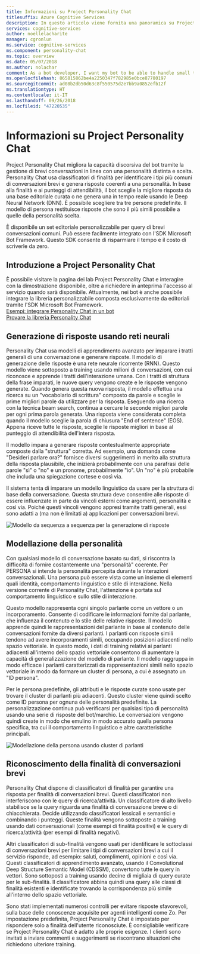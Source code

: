 ```yaml
---
title: Informazioni su Project Personality Chat
titlesuffix: Azure Cognitive Services
description: In questo articolo viene fornita una panoramica su Project Personality Chat di Azure, un'API basata su cloud per il miglioramento della funzionalità discorsiva del bot.
services: cognitive-services
author: noellelacharite
manager: cgronlun
ms.service: cognitive-services
ms.component: personality-chat
ms.topic: overview
ms.date: 05/07/2018
ms.author: nolachar
comment: As a bot developer, I want my bot to be able to handle small talk in a consistent tone so that my bot appears more complete and conversational.
ms.openlocfilehash: 865815862be4a2250347f782985e0bce87780197
ms.sourcegitcommit: ad08b2db50d63c8f550575d2e7bb9a0852efb12f
ms.translationtype: HT
ms.contentlocale: it-IT
ms.lasthandoff: 09/26/2018
ms.locfileid: "47220535"
---
```

# <a name="what-is-project-personality-chat"></a>Informazioni su Project Personality Chat

Project Personality Chat migliora la capacità discorsiva del bot tramite la gestione di brevi conversazioni in linea con una personalità distinta e scelta. Personality Chat usa classificatori di finalità per identificare i tipi più comuni di conversazioni brevi e genera risposte coerenti a una personalità. In base alla finalità e ai punteggi di attendibilità, il bot sceglie la migliore risposta da una base editoriale curata o ne genera una in tempo reale usando le Deep Neural Network (DNN). È possibile scegliere tra tre persone predefinite. Il modello di persona restituisce risposte che sono il più simili possibile a quelle della personalità scelta.

È disponibile un set editoriale personalizzabile per query di brevi conversazioni comuni. Può essere facilmente integrato con l'SDK Microsoft Bot Framework. Questo SDK consente di risparmiare il tempo e il costo di scriverle da zero.

## <a name="getting-started-with-project-personality-chat"></a>Introduzione a Project Personality Chat

È possibile visitare la pagina dei lab Project Personality Chat e interagire con la dimostrazione disponibile, oltre a richiedere in anteprima l'accesso al servizio quando sarà disponibile.
Attualmente, nei bot è anche possibile integrare la libreria personalizzabile composta esclusivamente da editoriali tramite l'SDK Microsoft Bot Framework. <br>
[Esempi: integrare Personality Chat in un bot](https://github.com/Microsoft/BotBuilder-PersonalityChat/) <br>
[Provare la libreria Personality Chat](https://github.com/Microsoft/BotBuilder-PersonalityChat/tree/master/CSharp)

## <a name="generating-responses-using-neural-networks"></a>Generazione di risposte usando reti neurali

Personality Chat usa modelli di apprendimento avanzato per imparare i tratti generali di una conversazione e generare risposte. Il modello di generazione delle risposte è una rete neurale ricorrente (RNN). Questo modello viene sottoposto a training usando milioni di conversazioni, con cui riconosce e apprende i tratti dell'interazione umana. Con i tratti di struttura della frase imparati, le nuove query vengono create e le risposte vengono generate. Quando genera questa nuova risposta, il modello effettua una ricerca su un "vocabolario di scrittura" composto da parole e sceglie le prime migliori parole da utilizzare per la risposta. Eseguendo una ricerca con la tecnica beam search, continua a cercare le seconde migliori parole per ogni prima parola generata. Una risposta viene considerata completa quando il modello sceglie la parola di chiusura "End of sentence" (EOS). Appena riceve tutte le risposte, sceglie le risposte migliori in base al punteggio di attendibilità dell'intera risposta.

Il modello impara a generare risposte contestualmente appropriate composte dalla "struttura" corretta. Ad esempio, una domanda come "Desideri parlare ora?" fornisce diversi suggerimenti in merito alla struttura della risposta plausibile, che inizierà probabilmente con una parafrasi delle parole "sì" o "no" e un pronome, probabilmente "io". Un "no" è più probabile che includa una spiegazione cortese e così via.

Il sistema tenta di imparare un modello linguistico da usare per la struttura di base della conversazione. Questa struttura deve consentire alle risposte di essere influenzate in parte da vincoli esterni come argomenti, personalità e così via.  Poiché questi vincoli vengono appresi tramite tratti generali, essi sono adatti a (ma non è limitati a) applicazioni per conversazioni brevi.

![Modello da sequenza a sequenza per la generazione di risposte](./media/overview/sequence-to-sequence-model.png)

## <a name="personality-modeling"></a>Modellazione della personalità

 Con qualsiasi modello di conversazione basato su dati, si riscontra la difficoltà di fornire costantemente una "personalità" coerente. Per PERSONA si intende la personalità percepita durante le interazioni conversazionali. Una persona può essere vista come un insieme di elementi quali identità, comportamento linguistico e stile di interazione. Nella versione corrente di Personality Chat, l'attenzione è portata sul comportamento linguistico e sullo stile di interazione.

Questo modello rappresenta ogni singolo parlante come un vettore o un incorporamento. Consente di codificare le informazioni fornite dal parlante, che influenza il contenuto e lo stile delle relative risposte. Il modello apprende quindi le rappresentazioni del parlante in base al contenuto delle conversazioni fornite da diversi parlanti. I parlanti con risposte simili tendono ad avere incorporamenti simili, occupando posizioni adiacenti nello spazio vettoriale. In questo modo, i dati di training relativi ai parlanti adiacenti all'interno dello spazio vettoriale consentono di aumentare la capacità di generalizzazione del modello di parlante. Il modello raggruppa in modo efficace i parlanti caratterizzati da rappresentazioni simili nello spazio vettoriale in modo da formare un cluster di persona, a cui è assegnato un "ID persona".

Per le persona predefinite, gli attributi e le risposte curate sono usate per trovare il cluster di parlanti più adiacenti. Questo cluster viene quindi scelto come ID persona per ognuna delle personalità predefinite. La personalizzazione continua può verificarsi per qualsiasi tipo di personalità usando una serie di risposte del bot/marchio. Le conversazioni vengono quindi create in modo che emulino in modo accurato quella persona specifica, tra cui il comportamento linguistico e altre caratteristiche principali.

![Modellazione della persona usando cluster di parlanti](./media/overview/persona-modeling.png)

## <a name="small-talk-intent-understanding"></a>Riconoscimento della finalità di conversazioni brevi

Personality Chat dispone di classificatori di finalità per garantire una risposta per finalità di conversazioni brevi. Questi classificatori non interferiscono con le query di ricerca/attività. Un classificatore di alto livello stabilisce se la query riguarda una finalità di conversazione breve o di chiacchierata. Decide utilizzando classificatori lessicali e semantici e combinando i punteggi. Queste finalità vengono sottoposte a training usando dati conversazionali (come esempi di finalità positivi) e le query di ricerca/attività (per esempi di finalità negativi).

Altri classificatori di sub-finalità vengono usati per identificare le sottoclassi di conversazioni brevi per limitare i tipi di conversazioni brevi a cui il servizio risponde, ad esempio: saluti, complimenti, opinioni e così via. Questi classificatori di apprendimento avanzato, usando il Convolutional Deep Structure Semantic Model (CDSSM), convertono tutte le query in vettori. Sono sottoposti a training usando decine di migliaia di query curate per le sub-finalità. Il classificatore abbina quindi una query alle classi di finalità esistenti e identificate trovando la corrispondenza più simile all'interno dello spazio vettoriale.

Sono stati implementati numerosi controlli per evitare risposte sfavorevoli, sulla base delle conoscenze acquisite per agenti intelligenti come Zo. Per impostazione predefinita, Project Personality Chat è impostato per rispondere solo a finalità dell'utente riconosciute. È consigliabile verificare se Project Personality Chat è adatto alle proprie esigenze. I clienti sono invitati a inviare commenti e suggerimenti se riscontrano situazioni che richiedono ulteriore training.
